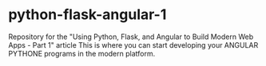 # python-flask-angular-1
Repository for the "Using Python, Flask, and Angular to Build Modern Web Apps - Part 1" article
This is where you can start developing your ANGULAR PYTHONE programs in the modern platform.
